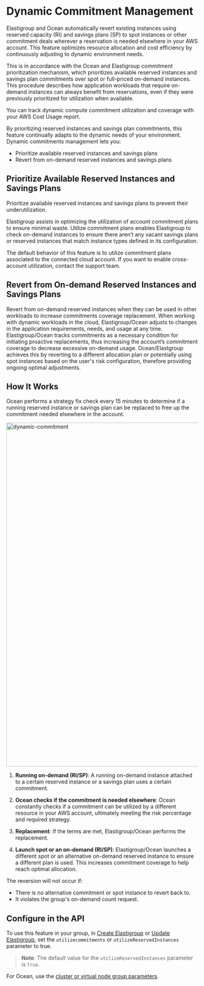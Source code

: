 # Dynamic Commitment Management

Elastigroup and Ocean automatically revert existing instances using reserved capacity (RI) and savings plans (SP) to spot instances or other commitment deals wherever a reservation is needed elsewhere in your AWS account. This feature optimizes resource allocation and cost efficiency by continuously adjusting to dynamic environment needs. 

This is in accordance with the Ocean and Elastigroup commitment prioritization mechanism, which prioritizes available reserved instances and savings plan commitments over spot or full-priced on-demand instances.
This procedure describes how application workloads that require on-demand instances can always benefit from reservations, even if they were previously prioritized for utilization when available.  

You can track dynamic compute commitment utilization and coverage with your AWS Cost Usage report.

By prioritizing reserved instances and savings plan commitments, this feature continually adapts to the dynamic needs of your environment. Dynamic commitments management lets you:

* Prioritize available reserved instances and savings plans
* Revert from on-demand reserved instances and savings plans

## Prioritize Available Reserved Instances and Savings Plans

Prioritize available reserved instances and savings plans to prevent their underutilization. 

Elastigroup assists in optimizing the utilization of account commitment plans to ensure minimal waste. Utilize commitment plans enables Elastigroup to check on-demand instances to ensure there aren’t any vacant savings plans or reserved instances that match instance types defined in its configuration.

The default behavior of this feature is to utilize commitment plans associated to the connected cloud account. If you want to enable cross-account utilization, contact the support team.

## Revert from On-demand Reserved Instances and Savings Plans

Revert from on-demand reserved instances when they can be used in other workloads to increase commitments coverage replacement. When working with dynamic workloads in the cloud, Elastigroup/Ocean adjusts to changes in the application requirements, needs, and usage at any time. Elastigroup/Ocean tracks commitments as a necessary condition for initiating proactive replacements, thus increasing the account’s commitment coverage to decrease excessive on-demand usage. Ocean/Elastgroup achieves this by reverting to a different allocation plan or potentially using spot instances based on the user's risk configuration, therefore providing ongoing optimal adjustments.

## How It Works

Ocean performs a strategy fix check every 15 minutes to determine if a running reserved instance or savings plan can be replaced to free up the commitment needed elsewhere in the account. 

<img width="902" alt="dynamic-commitment" src="https://github.com/user-attachments/assets/00766f8d-2f81-4219-b394-c9a1004614f0">

1. **Running on-demand (RI/SP)**: A running on-demand instance attached to a certain reserved instance or a savings plan uses a certain commitment. 

2. **Ocean checks if the commitment is needed elsewhere**: Ocean constantly checks if a commitment can be utilized by a different resource in your AWS account, ultimately meeting the risk percentage and required strategy.

3. **Replacement**: If the terms are met, Elastigroup/Ocean performs the replacement.

4. **Launch spot or an on-demand (RI/SP)**: Elastigroup/Ocean launches a different spot or an alternative on-demand reserved instance to ensure a different plan is used. This increases commitment coverage to help reach optimal allocation.

The reversion will not occur if:

* There is no alternative commitment or spot instance to revert back to. 
* It violates the group's on-demand count request. 

## Configure in the API 

To use this feature in your group, in [Create Elastigroup](https://docs.spot.io/api/#tag/Elastigroup-AWS/operation/elastigroupAwsCreate) or [Update Elastigroup](https://docs.spot.io/api/#tag/Elastigroup-AWS/operation/elastigroupAwsUpdate), set the `utilizecommitments` or `utilizeReservedInstances` parameter to true. 

>**Note**: The default value for the `utilizeReservedInstances` parameter is `true`.

For Ocean, use the [cluster or virtual node group parameters](https://docs.spot.io/ocean/features/dynamic-commitments-aws?id=configure-in-the-api).
